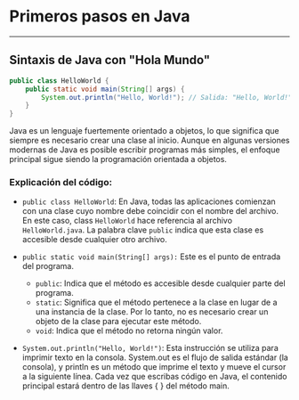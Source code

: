 # Primeros pasos en Java

---

## Sintaxis de Java con "Hola Mundo"

```java
public class HelloWorld {
    public static void main(String[] args) {
        System.out.println("Hello, World!"); // Salida: "Hello, World!"
    }
}
```
Java es un lenguaje fuertemente orientado a objetos, lo que significa que siempre es necesario crear
una clase al inicio. Aunque en algunas versiones modernas de Java es posible escribir programas más
simples, el enfoque principal sigue siendo la programación orientada a objetos.

### Explicación del código:
* `public class HelloWorld`:
    En Java, todas las aplicaciones comienzan con una clase cuyo nombre debe coincidir con el nombre
    del archivo. En este caso, class `HelloWorld` hace referencia al archivo `HelloWorld.java`. La 
    palabra clave `public` indica que esta clase es accesible desde cualquier otro archivo.

* `public static void main(String[] args):`
    Este es el punto de entrada del programa.
    * `public`: Indica que el método es accesible desde cualquier parte del programa.
    * `static`: Significa que el método pertenece a la clase en lugar de a una instancia de la clase. Por lo tanto, no es necesario crear un objeto de la clase para ejecutar este método.
    * `void`: Indica que el método no retorna ningún valor.
* `System.out.println("Hello, World!")`:
Esta instrucción se utiliza para imprimir texto en la consola. System.out es el flujo de salida estándar (la consola), y println es un método que imprime el texto y mueve el cursor a la siguiente línea.
Cada vez que escribas código en Java, el contenido principal estará dentro de las llaves { } del método main.
